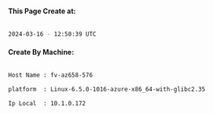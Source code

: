 
   
#### This Page Create at:

```bash

2024-03-16 - 12:50:39 UTC

```

#### Create By Machine:

```bash

Host Name : fv-az658-576

platform  : Linux-6.5.0-1016-azure-x86_64-with-glibc2.35

Ip Local  : 10.1.0.172

```

